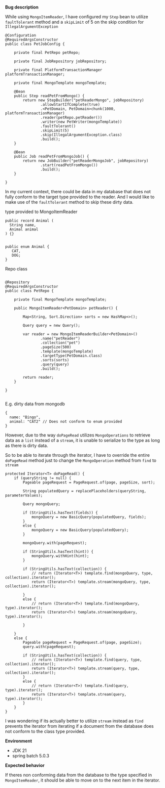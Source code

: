 **Bug description**

While using `MongoItemReader`, I have configured my `Step` bean to utilize `faultTolerant` method and a `skipLimit` of 5
on the skip condition for `IllegalArgumentException`

```
@Configuration
@RequiredArgsConstructor
public class PetJobConfig {

    private final PetRepo petRepo;

    private final JobRepository jobRepository;

    private final PlatformTransactionManager platformTransactionManager;

    private final MongoTemplate mongoTemplate;

    @Bean
    public Step readPetFromMongo() {
        return new StepBuilder("petReaderMongo", jobRepository)
                .allowStartIfComplete(true)
                .<PetDomain, PetDomain>chunk(1000, platformTransactionManager)
                .reader(petRepo.petReader())
                .writer(new PetWriter(mongoTemplate))
                .faultTolerant()
                .skipLimit(5)
                .skip(IllegalArgumentException.class)
                .build();
    }

    @Bean
    public Job readPetFromMongoJob() {
        return new JobBuilder("petReaderMongoJob", jobRepository)
                .start(readPetFromMongo())
                .build();
    }

}
```

In my current context, there could be data in my database that does not fully conform to the target type provided to the
reader. And I would like to make use of the `faultTolerant` method to skip these dirty data.

type provided to MongoItemReader

```
public record Animal (
  String name,
  Animal animal
) {}


public enum Animal {
   CAT,
   DOG;
}

```

Repo class

```

@Repository
@RequiredArgsConstructor
public class PetRepo {

    private final MongoTemplate mongoTemplate;

    public MongoItemReader<PetDomain> petReader() {

        Map<String, Sort.Direction> sorts = new HashMap<>();

        Query query = new Query();

        var reader = new MongoItemReaderBuilder<PetDomain>()
                .name("petReader")
                .collection("pet")
                .pageSize(500)
                .template(mongoTemplate)
                .targetType(PetDomain.class)
                .sorts(sorts)
                .query(query)
                .build();

        return reader;
    }

}


```

E.g. dirty data from mongodb

```
{
  name: "Bingo",
  animal: "CAT2" // Does not conform to enum provided
}
```

However, due to the way `doPageRead` utilizes `MongoOperations` to retrieve data as a `list` instead of a `stream`, it
is unable to serialize to the type as long as there is dirty data.

So to be able to iterate through the iterator, I have to override the entire `doPageRead` method just to change
the `MongoOperation` method from `find`  to `stream`

```
protected Iterator<T> doPageRead() {
	if (queryString != null) {
		Pageable pageRequest = PageRequest.of(page, pageSize, sort);

		String populatedQuery = replacePlaceholders(queryString, parameterValues);

		Query mongoQuery;

		if (StringUtils.hasText(fields)) {
			mongoQuery = new BasicQuery(populatedQuery, fields);
		}
		else {
			mongoQuery = new BasicQuery(populatedQuery);
		}

		mongoQuery.with(pageRequest);

		if (StringUtils.hasText(hint)) {
			mongoQuery.withHint(hint);
		}

		if (StringUtils.hasText(collection)) {
			// return (Iterator<T>) template.find(mongoQuery, type, collection).iterator();
			return (Iterator<T>) template.stream(mongoQuery, type, collection).iterator();

		}
		else {
			// return (Iterator<T>) template.find(mongoQuery, type).iterator();
			return (Iterator<T>) template.stream(mongoQuery, type).iterator();

		}

	}
	else {
		Pageable pageRequest = PageRequest.of(page, pageSize);
		query.with(pageRequest);

		if (StringUtils.hasText(collection)) {
			// return (Iterator<T>) template.find(query, type, collection).iterator();
			return (Iterator<T>) template.stream(query, type, collection).iterator();
		}
		else {
			// return (Iterator<T>) template.find(query, type).iterator();
			return (Iterator<T>) template.stream(query, type).iterator();
		}
	}
}

```

I was wondering if its actually better to utilize `stream` instead as `find` prevents the iterator from iterating if a
document from the database does not conform to the class type provided.

**Environment**

- JDK 21
- spring batch 5.0.3

**Expected behavior**

If theres non conforming data from the database to the type specified in `MongoItemReader`, it should be able to move on
to the next item in the iterator.
